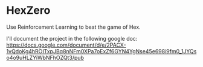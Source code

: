 # HexZero
Use Reinforcement Learning to beat the game of Hex.

I'll document the project in the following google doc:
https://docs.google.com/document/d/e/2PACX-1vQdoKg4hROITxpJBq8nNFm0XPa7oExZf6GYN4YgNse45e698i9fm0_1JYQso4o9uHLZYiWbNFhOZQt3/pub

